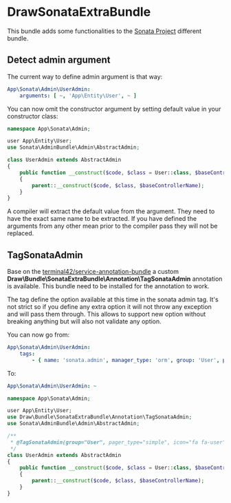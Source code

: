 DrawSonataExtraBundle
====================

This bundle adds some functionalities to the [Sonata Project](https://sonata-project.org/) different bundle.

## Detect admin argument

The current way to define admin argument is that way:

```YAML
App\Sonata\Admin\UserAdmin:
    arguments: [ ~, 'App\Entity\User', ~ ]
```

You can now omit the constructor argument by setting default value in your constructor class:

```PHP
namespace App\Sonata\Admin;

user App\Entity\User;
use Sonata\AdminBundle\Admin\AbstractAdmin;

class UserAdmin extends AbstractAdmin
{
    public function __construct($code, $class = User::class, $baseControllerName = null)
    {
        parent::__construct($code, $class, $baseControllerName);
    }
}
```

A compiler will extract the default value from the argument. They need to have the exact same name to be extracted. If
you have defined the arguments from any other mean prior to the compiler pass they will not be replaced.

## TagSonataAdmin

Base on the [terminal42/service-annotation-bundle](https://github.com/terminal42/service-annotation-bundle) a custom
**Draw\Bundle\SonataExtraBundle\Annotation\TagSonataAdmin** annotation is available. This bundle need to be installed
for the annotation to work. 

The tag define the option available at this time in the sonata admin tag. It's not strict so if you define any extra option
it will not throw any exception and will pass them through. This allows to support new option without breaking anything
but will also not validate any option.

You can now go from:

```YAML
App\Sonata\Admin\UserAdmin:
    tags:
        - { name: 'sonata.admin', manager_type: 'orm', group: 'User', pager_type: 'simple', icon: 'fa fa-user' }
```

To:
```YAML
App\Sonata\Admin\UserAdmin: ~
```

```PHP
namespace App\Sonata\Admin;

user App\Entity\User;
use Draw\Bundle\SonataExtraBundle\Annotation\TagSonataAdmin;
use Sonata\AdminBundle\Admin\AbstractAdmin;

/**
 * @TagSonataAdmin(group="User", pager_type="simple", icon="fa fa-user")
 */
class UserAdmin extends AbstractAdmin
{
    public function __construct($code, $class = User::class, $baseControllerName = null)
    {
        parent::__construct($code, $class, $baseControllerName);
    }
}
```